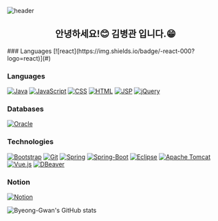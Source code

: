 ![header](https://capsule-render.vercel.app/api?type=wave&color=auto&height=300&section=header&text=Welcome%20my_Blog&fontSize=90)
<h2 align="center"><!--<img src="https://raw.githubusercontent.com/mrz1836/mrz1836/master/.github/IMAGES/wave.gif?v=1" width="30">-->안녕하세요!😊 김병관 입니다.😁</h2>
<p align="center">
</p>
### Languages
[![react](https://img.shields.io/badge/-react-000?logo=react)](#)

### Languages
[![Java](https://img.shields.io/badge/-Java-000?logo=Java)](https://java.com/)
[![JavaScript](https://img.shields.io/badge/-JavaScript-000?logo=JavaScript)](https://www.javascript.com/)
[![CSS](https://img.shields.io/badge/-CSS-000?logo=CSS3)](https://en.wikipedia.org/wiki/CSS)
[![HTML](https://img.shields.io/badge/-HTML-000?logo=HTML5)](https://www.w3schools.com/html/)
[![JSP](https://img.shields.io/badge/-JSP-000?logo=JSP)](#)
[![jQuery](https://img.shields.io/badge/-jQuery-000?logo=jQuery)](https://www.jQuery.com/jQuery/)


### Databases
[![Oracle](https://img.shields.io/badge/-Oracle-000?logo=Oracle&logoColor=white)](https://www.Oracle.com/downloads/)

### Technologies
[![Bootstrap](https://img.shields.io/badge/-Bootstrap-000?logo=Bootstrap)](https://getbootstrap.com/)
[![Git](https://img.shields.io/badge/-Git-000?logo=Git)](https://git-scm.com/)
[![Spring](https://img.shields.io/badge/-Spring-000?logo=Spring)](https://spring.io/)
[![Spring-Boot](https://img.shields.io/badge/-SpringBoot-000?logo=Spring-Boot)](https://spring.io/projects/spring-boot)
[![Eclipse](https://img.shields.io/badge/-Eclipse-000?logo=Eclipse)](https://www.eclipse.org/)
[![Apache Tomcat](https://img.shields.io/badge/-Tomcat-000?logo=Tomcat)](https://tomcat.apache.org/)
[![Vue.js](https://img.shields.io/badge/-Vue.js-000?logo=Vue.js)](https://v3-docs.vuejs-korea.org/)
[![DBeaver](https://img.shields.io/badge/-DBeaver-000?logo=DBeaver)](https://dbeaver.io/download/)

### Notion
[![Notion](https://img.shields.io/badge/-Notion-000?logo=Notion)](https://www.notion.so/Photo_album-22-06-06-5a3150d292b746ae811f135e174ddaea)



![Byeong-Gwan's GitHub stats](https://github-readme-stats.vercel.app/api?username=Byeong-Gwan&show_icons=true&theme=transparent)
